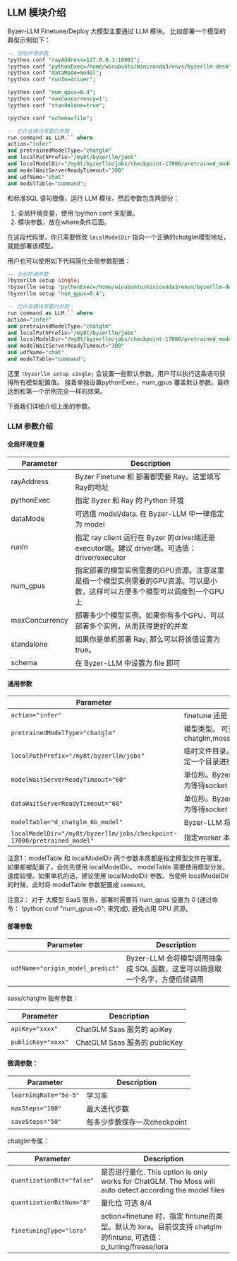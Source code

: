 ## LLM 模块介绍

Byzer-LLM Finetune/Deploy 大模型主要通过 LLM 模块。 比如部署一个模型的典型示例如下：

```sql
-- 全局环境参数
!python conf "rayAddress=127.0.0.1:10001";
!python conf "pythonExec=/home/winubuntu/miniconda3/envs/byzerllm-desktop/bin/python";
!python conf "dataMode=model";
!python conf "runIn=driver";

!python conf "num_gpus=0.4";
!python conf "maxConcurrency=1";
!python conf "standalone=true";

!python conf "schema=file";

-- 允许该模块需要的参数
run command as LLM.`` where 
action="infer"
and pretrainedModelType="chatglm"
and localPathPrefix="/my8t/byzerllm/jobs"
and localModelDir="/my8t/byzerllm/jobs/checkpoint-17000/pretrained_model"
and modelWaitServerReadyTimeout="300"
and udfName="chat"
and modelTable="command";
```

和标准SQL 语句很像，运行 LLM 模块，然后参数包含两部分：

1. 全局环境变量，使用 !python conf 来配置。
2. 模块参数，放在where条件后面。

在这段代码里，你只需要修改  `localModelDir` 指向一个正确的chatglm模型地址，就能部署该模型。

用户也可以使用如下代码简化全局参数配置：

```sql
-- 全局环境参数
!byzerllm setup single;
!byzerllm setup "pythonExec=/home/winubuntu/miniconda3/envs/byzerllm-desktop/bin/python";
!byzerllm setup "num_gpus=0.4";

-- 允许该模块需要的参数
run command as LLM.`` where 
action="infer"
and pretrainedModelType="chatglm"
and localPathPrefix="/my8t/byzerllm/jobs"
and localModelDir="/my8t/byzerllm/jobs/checkpoint-17000/pretrained_model"
and modelWaitServerReadyTimeout="300"
and udfName="chat"
and modelTable="command";

```

这里 `!byzerllm setup single;` 会设置一些默认参数。用户可以执行这条语句获得所有模型配置值。
接着单独设置pythonExec，num_gpus 覆盖默认参数。最终达到和第一个示例完全一样的效果。

下面我们详细介绍上面的参数。

### LLM 参数介绍

#### 全局环境变量

| Parameter | Description |
|--|--|
|rayAddress| Byzer Finetune 和 部署都需要 Ray。这里填写 Ray的地址|
|pythonExec| 指定 Byzer 和 Ray 的 Python 环境|
|dataMode| 可选值 model/data. 在 Byzer-LLM 中一律指定为 model  |
|runIn| 指定 ray client 运行在 Byzer 的driver端还是 executor端。建议 driver端。可选值： driver/executor |
|num_gpus| 指定部署的模型实例需要的GPU资源。注意这里是指一个模型实例需要的GPU资源。可以是小数，这样可以方便多个模型可以调度到一个GPU上 |
|maxConcurrency| 部署多少个模型实例。如果你有多个GPU，可以部署多个实例，从而获得更好的并发 |
|standalone| 如果你是单机部署 Ray, 那么可以将该值设置为true。 |
|schema| 在 Byzer-LLM 中设置为 file 即可 |

#### 通用参数

| Parameter | Description |
|--|--|
|`action="infer"`| finetune 还是 部署模型。可选值为： infer/finetune |
|`pretrainedModelType="chatglm"`| 模型类型。 可选值：chatglm,moss,bark,whisper,dolly,qa,falcon,sass/chatglm,llama|
|`localPathPrefix="/my8t/byzerllm/jobs"`  | 临时文件目录。部署模型的 worker 会产生很多临时文件，需要指定一个目录进行存储，防止默认 /tmp 太小的问题|
|`modelWaitServerReadyTimeout="60"`| 单位秒。Byzer-LLM 会提供模型的 socket server ,这里可以设置为等待socket server ready的时间 建议修改成 300|
|`dataWaitServerReadyTimeout="60"`| 单位秒。Byzer-LLM 会提供数据的 socket server ,这里可以设置为等待socket server ready的时间 建议修改成 300|
|`modelTable="d_chatglm_6b_model"`| Byzer-LLM 将模型也抽象成表，这里指定模型表的名称|
|`localModelDir="/my8t/byzerllm/jobs/checkpoint-17000/pretrained_model"`| 指定worker 本地的模型，这样可以极大的加速模型的加载|

注意1：modelTable 和 localModelDir 两个参数本质都是指定模型文件在哪里。如果都被配置了，会优先使用 localModelDir。
modelTable 需要使用模型分发，速度较慢。如果单机的话，建议使用 localModelDir 参数。当使用 localModelDir的时候，此时将 modelTable 参数配置成 `command`。

注意2： 对于 大模型 SaaS 服务，部署时需要将 num_gpus 设置为 0 (通过命令： !python conf "num_gpus=0"; 来完成), 避免占用 GPU 资源。

#### 部署参数

| Parameter | Description |
|--|--|
|`udfName="origin_model_predict"`|Byzer-LLM 会将模型调用抽象成 SQL 函数，这里可以随意取一个名字，方便后续调用|

sass/chatglm 独有参数：

| Parameter | Description |
|--|--|
|`apiKey="xxxx"`| ChatGLM Saas 服务的 apiKey |
|`publicKey="xxxx"`| ChatGLM Saas 服务的 publicKey | |


#### 微调参数：

| Parameter | Description |
|--|--|
|`learningRate="5e-5"`|学习率|
|`maxSteps="100"`|最大迭代步数|
|`saveSteps="50"`| 每多少步数保存一次checkpoint|

chatglm专属：

| Parameter | Description |
|--|--|
|`quantizationBit="false"`|是否进行量化. This option is only works for ChatGLM. The Moss will auto detect according the model files|
|`quantizationBitNum="8"`|量化位 可选 8/4|
|`finetuningType="lora"`| action=finetune 时，指定 fintune的类型。默认为 lora。目前仅支持 chatglm 的fintune, 可选值： p_tuning/freese/lora|



   